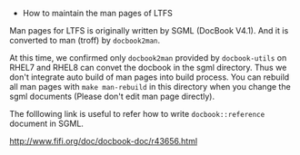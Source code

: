 * How to maintain the man pages of LTFS

Man pages for LTFS is originally written by SGML (DocBook V4.1). And it is converted to man (troff) by `docbook2man`.

At this time, we confirmed only `docbook2man` provided by `docbook-utils` on RHEL7 and RHEL8 can convet the docbook in the sgml directory. Thus we don't integrate auto build of man pages into build process. You can rebuild all man pages with `make man-rebuild` in this directory when you change the sgml documents (Please don't edit man page directly).

The folllowing link is useful to refer how to write `docbook::reference` document in SGML.

http://www.fifi.org/doc/docbook-doc/r43656.html
